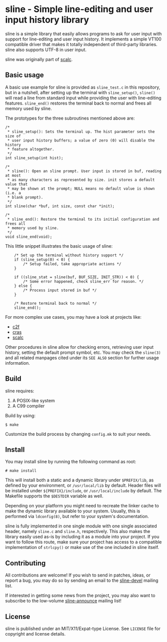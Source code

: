 # sline - Simple line-editing and user input history library

sline is a simple library that easily allows programs to ask for user input 
with support for line-editing and user input history. It implements a simple
VT100 compatible driver that makes it totally independent of third-party 
libraries. sline also supports UTF-8 in user input.

sline was originally part of [scalc](https://sr.ht/~arivigo/scalc).

## Basic usage

A basic use example for sline is provided as ``sline_test.c`` in this 
repository, but in a nutshell, after setting up the terminal with 
``sline_setup()``, ``sline()`` will read a line from standard input while 
providing the user with line-editing features. ``sline_end()`` restores the
terminal back to normal and frees all memory used by sline.

The prototypes for the three subroutines mentioned above are:

```
/* 
 * sline_setup(): Sets the terminal up. The hist parameter sets the size of 
 * user input history buffers; a value of zero (0) will disable the history
 * feature altogether.
 */
int sline_setup(int hist);

/*
 * sline(): Open an sline prompt. User input is stored in buf, reading at most
 * as many characters as represented by size. init stores a default value that
 * may be shown at the prompt; NULL means no default value is shown (i.e. a
 * blank prompt).
 */
int sline(char *buf, int size, const char *init);

/*
 * sline_end(): Restore the terminal to its initial configuration and frees all
 * memory used by sline.
 */
void sline_end(void);
```

This little snippet illustrates the basic usage of sline:

```
	/* Set up the terminal without history support */
	if (sline_setup(0) < 0) {
		/* Setup failed, take appropriate actions */
	}

	if ((sline_stat = sline(buf, BUF_SIZE, INIT_STR)) < 0) {
		/* Some error happened, check sline_err for reason. */
	} else {
		/* Process input stored in buf */
	}
	
	/* Restore terminal back to normal */
	sline_end();
```

For more complex use cases, you may have a look at projects like:

* [c2f](https://sr.ht/~arivigo/c2f)
* [cras](https://sr.ht/~arivigo/cras)
* [scalc](https://sr.ht/~arivigo/scalc)

Other procedures in sline allow for checking errors, retrieving user input 
history, setting the default prompt symbol, etc. You may check the 
``sline(3)`` and all related manpages cited under its ``SEE ALSO`` section for 
further usage information.  

## Build

sline requires:

1. A POSIX-like system
2. A C99 compiler

Build by using:

```
$ make
```

Customize the build process by changing ``config.mk`` to suit your needs.

## Install

You may install sline by running the following command as root:

```
# make install
```

This will install both a static and a dynamic library under ``$PREFIX/lib``, as 
defined by your environment, or ``/usr/local/lib`` by default. Header files 
will be installed under ``${PREFIX}/include``, or ``/usr/local/include`` by 
default. The Makefile supports the ``$DESTDIR`` variable as well.

Depending on your platform you might need to recreate the linker cache to make
the dynamic library available to your system. Usually, this is performed via
``ldconfig(8)``, but refer to your system's documentation.

sline is fully implemented in one single module with one single associated
header, namely ``sline.c`` and ``sline.h``, respectively. This also makes the
library easily used as-is by including it as a module into your project. If
you want to follow this route, make sure your project has access to a
compatible implementation of ``strlcpy()`` or make use of the one included in 
sline itself.

## Contributing

All contributions are welcome! If you wish to send in patches, ideas, or report
a bug, you may do so by sending an email to the
[sline-devel](https://lists.sr.ht/~arivigo/sline-devel) mailing list.

If interested in getting some news from the project, you may also want to
subscribe to the low-volume
[sline-announce](https://lists.sr.ht/~arivigo/sline-announce) mailing list!

## License

sline is published under an MIT/X11/Expat-type License. See ``LICENSE`` file
for copyright and license details.
